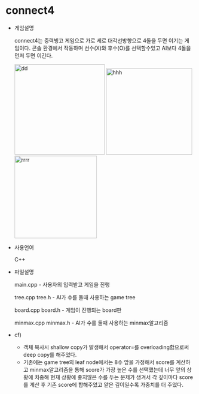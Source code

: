 # connect4


* 게임설명

  connect4는 중력빙고 게임으로 가로 세로 대각선방향으로 4돌을 두면 이기는 게임이다.
  콘솔 환경에서 작동하며 선수(X)와 후수(O)를 선택할수있고 AI보다 4돌을 먼저 두면 이긴다.

  <div>
  <img width="241" alt="dd" src="https://user-images.githubusercontent.com/41245313/92613255-b96c1900-f2f5-11ea-9ba0-ccf70939dee7.png">
  <img width="230" alt="hhh" src="https://user-images.githubusercontent.com/41245313/92614665-42d01b00-f2f7-11ea-90a4-d128626b2006.png">
  <img width="220" alt="rrrr" src="https://user-images.githubusercontent.com/41245313/92615034-a6f2df00-f2f7-11ea-84d8-c4fad4a916c8.png">

  </div>

* 사용언어 

  C++

* 파일설명

  main.cpp - 사용자의 입력받고 게임을 진행

  tree.cpp tree.h - AI가 수를 둘때 사용하는 game tree 

  board.cpp board.h  - 게임이 진행되는 board판
  
  minmax.cpp minmax.h - AI가 수를 둘때 사용하는 minmax알고리즘 
  

* cf) 
  * 객체 복사시 shallow copy가 발생해서 operator=를 overloading함으로써 deep copy를 해주었다.
  * 기존에는 game tree의 leaf node에서는 8수 앞을 가정해서 score를 계산하고 minmax알고리즘을 통해 score가
  가장 높은 수를 선택했는데 너무 앞의 상황에 치중해 현재 상황에 좋지않은 수를 두는 문제가 생겨서 
  각 깊이마다 score를 계산 후 기존 score에 합해주었고 얕은 깊이일수록 가중치를 더 주었다.



